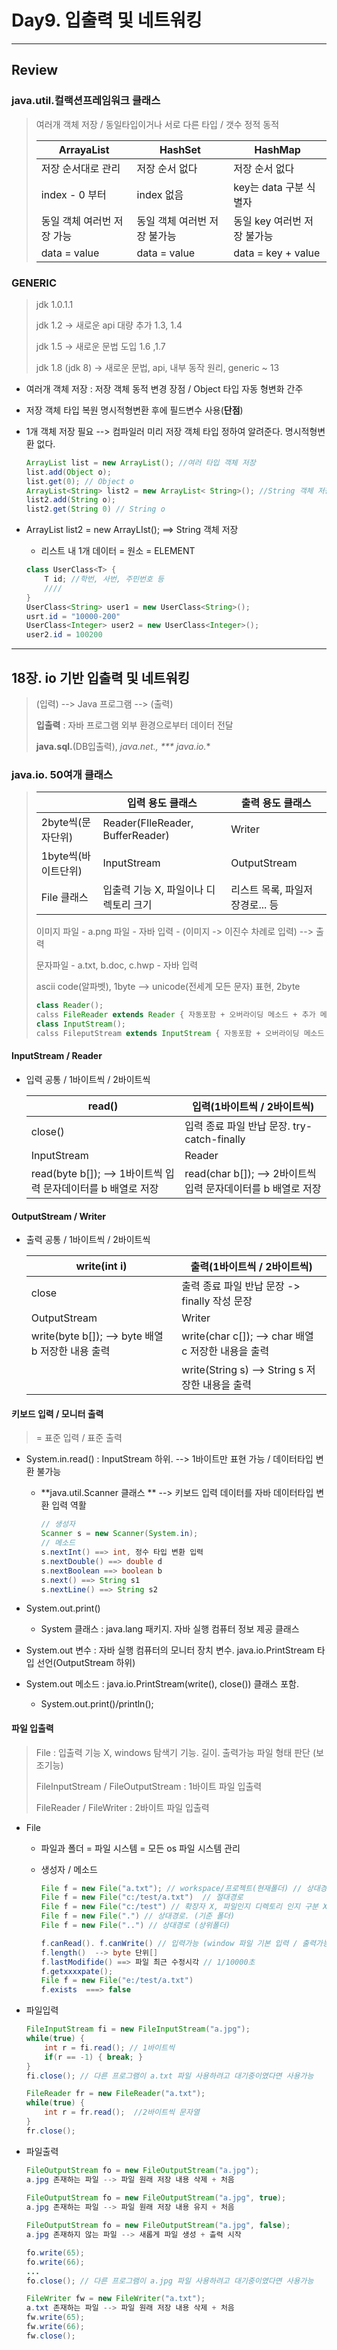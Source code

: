 # Day9. 입출력 및 네트워킹



---

## Review



### java.util.컬랙션프레임워크 클래스

> 여러개 객체 저장 / 동일타입이거나 서로 다른 타입 / 갯수 정적 동적
>
> | ArrayaList                 | HashSet                      | HashMap                      |
> | -------------------------- | ---------------------------- | ---------------------------- |
> | 저장 순서대로 관리         | 저장 순서 없다               | 저장 순서 없다               |
> | index - 0 부터             | index 없음                   | key는 data 구분 식별자       |
> | 동일 객체 여러번 저장 가능 | 동일 객체 여러번 저장 불가능 | 동일 key  여러번 저장 불가능 |
> | data = value               | data = value                 | data = key + value           |



### GENERIC

> jdk 1.0.1.1
>
> jdk 1.2  ->  새로운 api 대량 추가 1.3, 1.4
>
> jdk 1.5  -> 새로운 문법 도입 1.6 ,1.7
>
> jdk 1.8 (jdk 8)  -> 새로운 문법, api, 내부 동작 원리, generic ~ 13

-  여러개 객체 저장 : 저장 객체 동적 변경 장점 / Object 타입 자동 형변화 간주

- 저장 객체 타입 복원 명시적형변환 후에 필드변수 사용(**단점**)

- 1개 객체 저장 필요 --> 컴파일러 미리 저장 객체 타입 정하여 알려준다. 명시적형변환 없다.

  ```java
  ArrayList list = new ArrayList(); //여러 타입 객체 저장
  list.add(Object o);
  list.get(0); // Object o
  ArrayList<String> list2 = new ArrayList< String>(); //String 객체 저장
  list2.add(String o);
  list2.get(String 0) // String o
  ```

- ArrayList<E> list2 = new ArrayLIst<E>(); ==> String 객체 저장

  - 리스트 내 1개 데이터 = 원소 = ELEMENT
  
  ```java
  class UserClass<T> {
      T id; //학번, 사번, 주민번호 등
      ////
  }
  UserClass<String> user1 = new UserClass<String>();
  usrt.id = "10000-200"
  UserClass<Integer> user2 = new UserClass<Integer>();
  user2.id = 100200
  ```
  
  

---



## 18장. io 기반 입출력 및 네트워킹

>  (입력)  --> Java 프로그램 --> (출력)
>
> **입출력** : 자바 프로그램 외부 환경으로부터 데이터 전달
>
> **java.sql.**(DB입출력), **java.net*.*, *** java.io.***



### java.io. 50여개 클래스

> |                     | 입력 용도 클래스                      | 출력 용도 클래스                |
> | ------------------- | ------------------------------------- | ------------------------------- |
> | 2byte씩(문자단위)   | Reader(FIleReader, BufferReader)      | Writer                          |
> | 1byte씩(바이트단위) | InputStream                           | OutputStream                    |
> | File 클래스         | 입출력 기능 X, 파일이나 디렉토리 크기 | 리스트 목록, 파일저장경로... 등 |
>
> 이미지 파일 - a.png 파일 - 자바 입력 - (이미지 -> 이진수 차례로 입력)  --> 출력
>
> 문자파일 - a.txt, b.doc, c.hwp  - 자바 입력
>
> ascii code(알파벳), 1byte --> unicode(전세계 모든 문자) 표현, 2byte
>
> ```java
> class Reader();
> calss FileReader extends Reader { 자동포함 + 오버라이딩 메소드 + 추가 메소드 }
> class InputStream();
> calss FileputStream extends InputStream { 자동포함 + 오버라이딩 메소드 + 추가 메소드 }
> ```

#### InputStream / Reader

- 입력 공통 / 1바이트씩 / 2바이트씩

  | read()                                                       | 입력(1바이트씩 / 2바이트씩)                                  |
  | ------------------------------------------------------------ | ------------------------------------------------------------ |
  | close()                                                      | 입력 종료 파일 반납 문장.  try-catch-finally                 |
  | InputStream                                                  | Reader                                                       |
  | read(byte b[]);  --> 1바이트씩 입력 문자데이터를 b 배열로 저장 | read(char b[]);  --> 2바이트씩 입력 문자데이터를 b 배열로 저장 |

#### OutputStream / Writer

- 출력 공통 / 1바이트씩 / 2바이트씩

  | write(int i)                                      | 출력(1바이트씩 / 2바이트씩)                          |
  | ------------------------------------------------- | ---------------------------------------------------- |
  | close                                             | 출력 종료 파일 반납 문장 -> finally 작성 문장        |
  | OutputStream                                      | Writer                                               |
  | write(byte b[]); --> byte 배열 b 저장한 내용 출력 | write(char c[]); --> char 배열  c 저장한 내용을 출력 |
  |                                                   | write(String s) --> String s 저장한 내용을 출력      |

#### 키보드 입력 / 모니터 출력

> =  표준 입력 / 표준 출력

- System.in.read() : InputStream 하위.  --> 1바이트만 표현 가능 / 데이터타입 변환 불가능

  - **java.util.Scanner  클래스 ** -->  키보드 입력 데이터를 자바 데이터타입 변환 입력 역활

    ```java
    // 생성자
    Scanner s = new Scanner(System.in);
    // 메소드
    s.nextInt() ==> int, 정수 타입 변환 입력
    s.nextDouble() ==> double d
    s.nextBoolean ==> boolean b
    s.next() ==> String s1
    s.nextLine() ==> String s2
    ```

- System.out.print()

  - System 클래스 : java.lang 패키지. 자바 실행 컴퓨터 정보 제공 클래스

- System.out 변수 : 자바 실행 컴퓨터의 모니터 장치 변수. java.io.PrintStream 타입 선언(OutputStream 하위)

- System.out 메소드 : java.io.PrintStream(write(), close()) 클래스 포함.
  - System.out.print()/println();

#### 파일 입출력

> File : 입출력 기능 X, windows 탐색기 기능. 길이. 출력가능 파일 형태 판단 (보조기능)
>
> FileInputStream / FileOutputStream : 1바이트 파일 입출력
>
> FileReader / FileWriter : 2바이트 파일 입출력

- File

  - 파일과 폴더 = 파일 시스템 = 모든 os 파일 시스템 관리

  - 생성자 / 메소드

    ```java
    File f = new File("a.txt"); // workspace/프로젝트(현재폴더) // 상대경로
    File f = new File("c:/test/a.txt")  // 절대경로
    File f = new File("c:/test") // 확장자 X, 파일인지 디렉토리 인지 구분 X
    File f = new File(".") // 상대경로. (기준 폴더)
    File f = new File("..") // 상대경로 (상위폴더)
    ```

    ```java
    f.canRead(). f.canWrite() // 입력가능 (window 파일 기본 입력 / 출력가능
    f.length()  --> byte 단위[]
    f.lastModifide() ==> 파일 최근 수정시각 // 1/10000초
    f.getxxxxpate();
    File f = new File("e:/test/a.txt")
    f.exists  ===> false
    ```

- 파일입력

  ```java
  FileInputStream fi = new FileInputStream("a.jpg");
  while(true) {
      int r = fi.read(); // 1바이트씩
      if(r == -1) { break; }
  }
  fi.close(); // 다른 프로그램이 a.txt 파일 사용하려고 대기중이였다면 사용가능
  
  FileReader fr = new FileReader("a.txt");
  while(true) {
      int r = fr.read();  //2바이트씩 문자열
  }
  fr.close();
  ```

- 파일출력

  ```java
  FileOutputStream fo = new FileOutputStream("a.jpg");
  a.jpg 존재하는 파일 --> 파일 원래 저장 내용 삭제 + 처음
      
  FileOutputStream fo = new FileOutputStream("a.jpg", true);
  a.jpg 존재하는 파일 --> 파일 원래 저장 내용 유지 + 처음
  
  FileOutputStream fo = new FileOutputStream("a.jpg", false);
  a.jpg 존재하지 않는 파일 --> 새롭게 파일 생성 + 츨력 시작
  
  fo.write(65);
  fo.write(66);
  ...
  fo.close(); // 다른 프로그램이 a.jpg 파일 사용하려고 대기중이였다면 사용가능
  
  FileWriter fw = new FileWriter("a.txt");
  a.txt 존재하는 파일 --> 파일 원래 저장 내용 삭제 + 처음
  fw.write(65);
  fw.write(66);
  fw.close();
  ```

  
